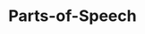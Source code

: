 ---
word: "true"

title: "Parts-of-Speech"

categories: ['']

tags: ['Parts', 'of', 'Speech']

arwords: 'أقسام الكلام'

arexps: []

enwords: ['Parts-of-Speech']

enexps: []

arlexicons: 'ق'

enlexicons: 'P'

authors: ['Ruqayya Roshdy']

translators: ['']

citations: 'مقدمة في حوسبة اللغة العربية'

sources: 'مركز الملك عبدالله بن عبدالعزيز الدولي لخدمة اللغة العربية'

slug: ""
---